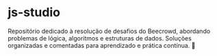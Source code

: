 # js-studio
Repositório dedicado à resolução de desafios do Beecrowd, abordando problemas de lógica, algoritmos e estruturas de dados. Soluções organizadas e comentadas para aprendizado e prática contínua. 🚀
